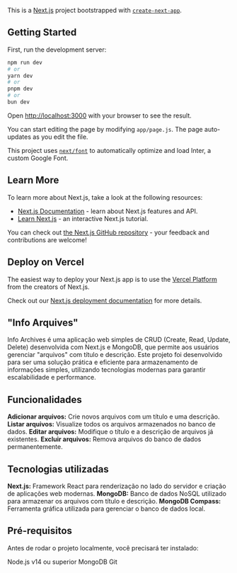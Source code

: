This is a [Next.js](https://nextjs.org/) project bootstrapped with [`create-next-app`](https://github.com/vercel/next.js/tree/canary/packages/create-next-app).

## Getting Started

First, run the development server:

```bash
npm run dev
# or
yarn dev
# or
pnpm dev
# or
bun dev
```

Open [http://localhost:3000](http://localhost:3000) with your browser to see the result.

You can start editing the page by modifying `app/page.js`. The page auto-updates as you edit the file.

This project uses [`next/font`](https://nextjs.org/docs/basic-features/font-optimization) to automatically optimize and load Inter, a custom Google Font.

## Learn More

To learn more about Next.js, take a look at the following resources:

- [Next.js Documentation](https://nextjs.org/docs) - learn about Next.js features and API.
- [Learn Next.js](https://nextjs.org/learn) - an interactive Next.js tutorial.

You can check out [the Next.js GitHub repository](https://github.com/vercel/next.js/) - your feedback and contributions are welcome!

## Deploy on Vercel

The easiest way to deploy your Next.js app is to use the [Vercel Platform](https://vercel.com/new?utm_medium=default-template&filter=next.js&utm_source=create-next-app&utm_campaign=create-next-app-readme) from the creators of Next.js.

Check out our [Next.js deployment documentation](https://nextjs.org/docs/deployment) for more details.

## "Info Arquives"

Info Archives é uma aplicação web simples de CRUD (Create, Read, Update, Delete) desenvolvida com Next.js e MongoDB, que permite aos usuários gerenciar "arquivos" com título e descrição. Este projeto foi desenvolvido para ser uma solução prática e eficiente para armazenamento de informações simples, utilizando tecnologias modernas para garantir escalabilidade e performance.

## Funcionalidades

**Adicionar arquivos:** Crie novos arquivos com um título e uma descrição.
**Listar arquivos:** Visualize todos os arquivos armazenados no banco de dados.
**Editar arquivos:** Modifique o título e a descrição de arquivos já existentes.
**Excluir arquivos:** Remova arquivos do banco de dados permanentemente.

## Tecnologias utilizadas

**Next.js:** Framework React para renderização no lado do servidor e criação de aplicações web modernas.
**MongoDB:** Banco de dados NoSQL utilizado para armazenar os arquivos com título e descrição.
**MongoDB Compass:** Ferramenta gráfica utilizada para gerenciar o banco de dados local.

## Pré-requisitos

Antes de rodar o projeto localmente, você precisará ter instalado:

Node.js v14 ou superior
MongoDB
Git
